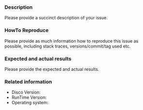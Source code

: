 ### Description

Please provide a succinct description of your issue.

### HowTo Reproduce

Please provide as much information how to reproduce this issue as
possible, including stack traces, versions/commit/tag used etc.

### Expected and actual results

Please provide the expected and actual results.

### Related information

* Disco Version:
* RunTime Version:
* Operating system:
